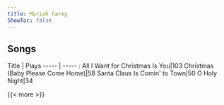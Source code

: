 ```yaml
---
title: Mariah Carey
ShowToc: false
---
```


## Songs
Title | Plays 
----- | ----- : 
All I Want for Christmas Is You|103
Christmas (Baby Please Come Home)|58
Santa Claus Is Comin' to Town|50
O Holy Night|34

{{< more >}}